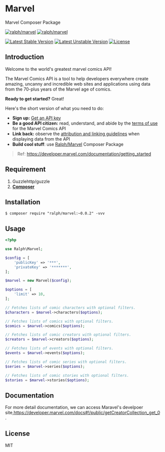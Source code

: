# Marvel
Marvel Composer Package

[![ralph/marvel](https://jaywcjlove.github.io/sb/lang/english.svg)](README.md) 
[![ralph/marvel](https://jaywcjlove.github.io/sb/lang/chinese.svg)](README-zh.md) 

[![Latest Stable Version](https://poser.pugx.org/ralph/marvel/v/stable)](https://packagist.org/packages/ralph/marvel)
[![Latest Unstable Version](https://poser.pugx.org/ralph/marvel/v/unstable)](https://packagist.org/packages/ralph/marvel)
[![License](https://poser.pugx.org/ralph/marvel/license)](https://packagist.org/packages/ralph/marvel)

## Introduction

Welcome to the world's greatest marvel comics API!

The Marvel Comics API is a tool to help developers everywhere create amazing, uncanny and incredible web sites and applications using data from the 70-plus years of the Marvel age of comics.

**Ready to get started?** Great!

Here's the short version of what you need to do:

- **Sign up:** [Get an API key](https://developer.marvel.com/signup)
- **Be a good API citizen:** read, understand, and abide by the [terms of use](https://developer.marvel.com/terms) for the Marvel Comics API
- **Link back:** observe the [attribution and linking guidelines](https://developer.marvel.com/documentation/attribution) when displaying data from the API
- **Build cool stuff**: use [Ralph/Marvel](<https://packagist.org/packages/ralph/marvel>) Composer Package

> Ref: <https://developer.marvel.com/documentation/getting_started>

## Requirement

1. Guzzlehttp/guzzle
2. **[Composer](https://getcomposer.org/)**

## Installation

```shell
$ composer require "ralph/marvel:~0.0.2" -vvv
```

## Usage

```php
<?php

use Ralph\Marvel;

$config = [
    'publicKey' => '***',
    'privateKey' => '*******',
];

$marvel = new Marvel($config);

$options = [
    'limit' => 10,
];

// Fetches lists of comic characters with optional filters. 
$characters = $marvel->characters($options);

// Fetches lists of comics with optional filters.
$comics = $marvel->comics($options);

// Fetches lists of comic creators with optional filters. 
$creators = $marvel->creators($options);

// Fetches lists of events with optional filters.
$events = $marvel->events($options);

// Fetches lists of comic series with optional filters.
$series = $marvel->series($options);

// Fetches lists of comic stories with optional filters.
$stories = $marvel->stories($options);

```

## Documentation

For more detail documentation, we can access Maravel's develpoer site,<https://developer.marvel.com/docs#!/public/getCreatorCollection_get_0>.

## License

MIT
